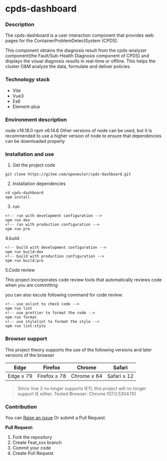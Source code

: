 # cpds-dashboard

### Description

The cpds-dashboard is a user interaction component that provides web pages for the ContainerProblemDetectSystem (CPDS).

This component obtains the diagnosis result from the cpds-analyzer component(the Fault/Sub-Health Diagnosis component of CPDS) and displays the visual diagnosis results in real-time or offline. This helps the cluster O&M analyze the data, formulate and deliver policies.

### Technology stack

- Vite
- Vue3
- Es6
- Element-plus

### Environment description

node v16.18.0
npm v6.14.6
Other versions of node can be used, but it is recommended to use a higher version of node to ensure that dependencies can be downloaded properly

### Installation and use

1.  Get the project code

```
git clone https://gitee.com/openeuler/cpds-dashboard.git
```

2.  Installation dependencies

```
cd cpds-dashboard
npm install
```

3. run

```
<!-- run with development configuration -->
npm run dev
<!-- run with production configuration -->
npm run pro
```

4.build

```
<!-- build with development configuration -->
npm run build:dev
<!-- build with production configuration -->
npm run build:pro
```

5.Code review

This project incorporates code review tools that automatically reviews code when you are committing

you can also excute following command for code review:

```
<!-- use eslint to check code -->
npm run lint
<!-- use prettier to format the code -->
npm run format
<!-- use stylelint to format the style -->
npm run lint:style
```

### Browser support

This project theory supports the use of the following versions and later versions of the browser

| Edge      | Firefox      | Chrome      | Safari      |
| --------- | ------------ | ----------- | ----------- |
| Edge ≥ 79 | Firefox ≥ 78 | Chrome ≥ 64 | Safari ≥ 12 |

> Since Vue 3 no longer supports IE11, this project will no longer support IE either. Tested Browser: Chrome 107.0.5304.110

### Contribution

You can [Raise an issue](https://gitee.com/openeuler/cpds-dashboard/issues/new) Or submit a Pull Request.

**Pull Request:**

1. Fork the repository
2. Create Feat_xxx branch
3. Commit your code
4. Create Pull Request
